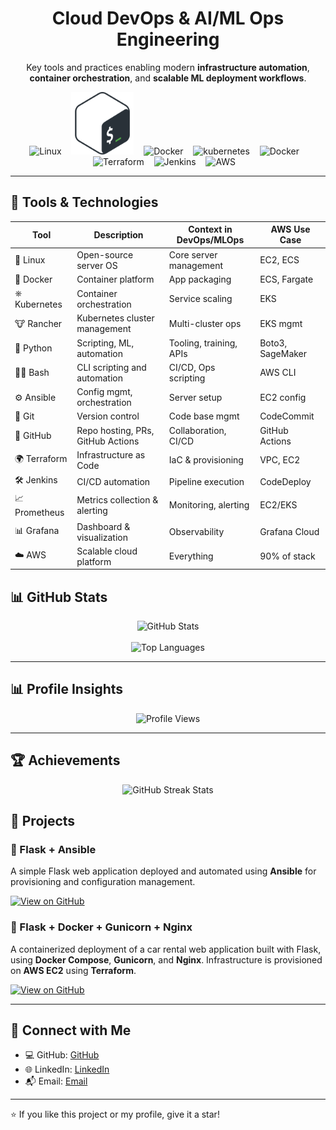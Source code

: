 <h1 align="center"> Cloud DevOps & AI/ML Ops Engineering </h1>

<p align="center">
  Key tools and practices enabling modern <strong>infrastructure automation</strong>, <strong>container orchestration</strong>, and <strong>scalable ML deployment workflows</strong>.
</p>


<p align="center">
  <img src="https://upload.wikimedia.org/wikipedia/commons/a/af/Tux.png" alt="Linux" width="100"/>
  &nbsp;&nbsp;
  <img src="https://raw.githubusercontent.com/devicons/devicon/master/icons/bash/bash-original.svg" alt="Bash" width="100"/>
  &nbsp;&nbsp;
  <img src="https://www.vectorlogo.zone/logos/docker/docker-official.svg" alt="Docker" width="100"/>
  &nbsp;&nbsp;
  <img src="https://upload.wikimedia.org/wikipedia/commons/thumb/3/39/Kubernetes_logo_without_workmark.svg/2109px-Kubernetes_logo_without_workmark.svg.png" alt="kubernetes" width="100"/>
   &nbsp;&nbsp;
  <img src="https://upload.wikimedia.org/wikipedia/commons/0/05/Ansible_Logo.png" alt="Docker" width="100"/>
  &nbsp;&nbsp;
  <img src="https://www.vectorlogo.zone/logos/terraformio/terraformio-icon.svg" alt="Terraform" width="100"/>
    &nbsp;&nbsp;
  <img src="https://upload.wikimedia.org/wikipedia/commons/thumb/e/e9/Jenkins_logo.svg/1200px-Jenkins_logo.svg.png" alt="Jenkins" width="100"/>
    &nbsp;&nbsp;
  <img src="https://upload.wikimedia.org/wikipedia/commons/5/5c/AWS_Simple_Icons_AWS_Cloud.svg" alt="AWS" width="150"/>
  &nbsp;&nbsp;
  





</p>

---


## 🧰 Tools & Technologies
<p align="center">

| Tool          | Description                       | Context in DevOps/MLOps | AWS Use Case     |
| ------------- | --------------------------------- | ----------------------- | ---------------- |
| 🐧 Linux      | Open-source server OS             | Core server management  | EC2, ECS         |
| 🐳 Docker     | Container platform                | App packaging           | ECS, Fargate     |
| ⎈ Kubernetes  | Container orchestration           | Service scaling         | EKS              |
| 🐮 Rancher    | Kubernetes cluster management     | Multi-cluster ops       | EKS mgmt         |
| 🐍 Python     | Scripting, ML, automation         | Tooling, training, APIs | Boto3, SageMaker |
| 🧑‍💻 Bash    | CLI scripting and automation      | CI/CD, Ops scripting    | AWS CLI          |
| ⚙️ Ansible    | Config mgmt, orchestration        | Server setup            | EC2 config       |
| 🔐 Git        | Version control                   | Code base mgmt          | CodeCommit       |
| 🧭 GitHub     | Repo hosting, PRs, GitHub Actions | Collaboration, CI/CD    | GitHub Actions   |
| 🌍 Terraform  | Infrastructure as Code            | IaC & provisioning      | VPC, EC2         |
| 🛠️ Jenkins   | CI/CD automation                  | Pipeline execution      | CodeDeploy       |
| 📈 Prometheus | Metrics collection & alerting     | Monitoring, alerting    | EC2/EKS          |
| 📊 Grafana    | Dashboard & visualization         | Observability           | Grafana Cloud    |
| ☁️ AWS        | Scalable cloud platform           | Everything              | 90% of stack     |

</p>

## 📊 GitHub Stats

<p align="center">
  <img src="https://github-readme-stats.vercel.app/api?username=R7Murat&show_icons=true&count_private=true&theme=tokyonight" alt="GitHub Stats" width="480"/>
  <br><br>
  <img src="https://github-readme-stats.vercel.app/api/top-langs/?username=R7Murat&layout=compact&theme=tokyonight" alt="Top Languages" width="300"/>
</p>


---

## 📊 Profile Insights

<p align="center">
  <img src="https://komarev.com/ghpvc/?username=R7Murat&label=Profile%20Views&color=blue&style=flat" alt="Profile Views"/>
</p>


---

## 🏆 Achievements
<p align="center">
  <img src="https://streak-stats.demolab.com?user=R7Murat&theme=radical&hide_border=true" alt="GitHub Streak Stats"/>
</p>


## 🚀 Projects

### 🔧 Flask + Ansible

A simple Flask web application deployed and automated using **Ansible** for provisioning and configuration management.

[![View on GitHub](https://img.shields.io/badge/View--on--GitHub-blue?style=for-the-badge&logo=github)](https://github.com/R7Murat/Flask_Application_with_Ansible.git)



### 🐳 Flask + Docker + Gunicorn + Nginx

A containerized deployment of a car rental web application built with Flask, using **Docker Compose**, **Gunicorn**, and **Nginx**. Infrastructure is provisioned on **AWS EC2** using **Terraform**.

[![View on GitHub](https://img.shields.io/badge/View--on--GitHub-blue?style=for-the-badge&logo=github)](https://github.com/R7Murat/Flask-Application-with-Docker.git)

---


## 🔗 Connect with Me

- 💻 GitHub: [GitHub](https://github.com/R7Murat)
- 🌐 LinkedIn: [LinkedIn](https://www.linkedin.com/in/murat-a-7236441b)
- 📬 Email: [Email](mailto:arseven.murat@gmail.com)
---

⭐️ If you like this project or my profile, give it a star!  

